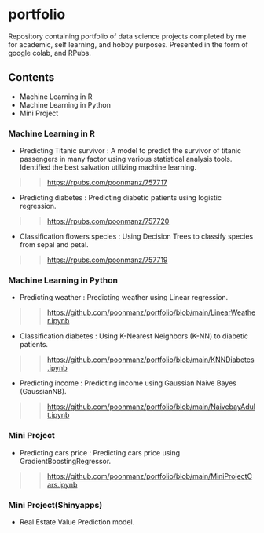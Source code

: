 # portfolio
Repository containing portfolio of data science projects completed by me for academic, self learning, and hobby purposes. Presented in the form of google colab, and RPubs.
## Contents
- Machine Learning in R
- Machine Learning in Python
- Mini Project
### Machine Learning in R
- Predicting Titanic survivor : A model to predict the survivor of titanic passengers in many factor using various statistical analysis tools. Identified the best salvation utilizing machine learning.
>>https://rpubs.com/poonmanz/757717
- Predicting diabetes : Predicting diabetic patients using logistic regression.
>>https://rpubs.com/poonmanz/757720
- Classification flowers species : Using Decision Trees to classify species from sepal and petal.
>>https://rpubs.com/poonmanz/757719
### Machine Learning in Python
- Predicting weather : Predicting weather using Linear regression.
>>https://github.com/poonmanz/portfolio/blob/main/LinearWeather.ipynb
- Classification diabetes : Using K-Nearest Neighbors (K-NN) to diabetic patients.
>>https://github.com/poonmanz/portfolio/blob/main/KNNDiabetes.ipynb
- Predicting income : Predicting income using Gaussian Naive Bayes (GaussianNB).
>>https://github.com/poonmanz/portfolio/blob/main/NaivebayAdult.ipynb
### Mini Project
- Predicting cars price : Predicting cars price using GradientBoostingRegressor.
>>https://github.com/poonmanz/portfolio/blob/main/MiniProjectCars.ipynb
### Mini Project(Shinyapps)
- Real Estate Value Prediction model.
